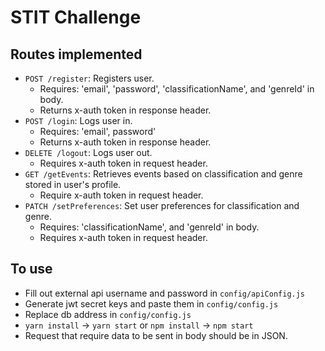 # STIT Challenge
## Routes implemented
* `POST /register`: Registers user.
  * Requires: 'email', 'password', 'classificationName', and 'genreId' in body.
  * Returns x-auth token in response header.
* `POST /login`: Logs user in.
  * Requires: 'email', password'
  * Returns x-auth token in response header.
* `DELETE /logout`: Logs user out.
  * Requires x-auth token in request header.
* `GET /getEvents`: Retrieves events based on classification and genre stored in user's profile.
  * Require x-auth token in request header.
* `PATCH /setPreferences`: Set user preferences for classification and genre.
  * Requires: 'classificationName', and 'genreId' in body.
  * Requires x-auth token in request header.
## To use
* Fill out external api username and password in `config/apiConfig.js`
* Generate jwt secret keys and paste them in `config/config.js`
* Replace db address in `config/config.js`
* `yarn install` -> `yarn start` or `npm install` -> `npm start`
* Request that require data to be sent in body should be in JSON.


